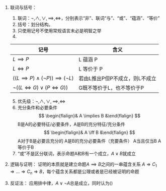1. 联词与括号：
	1. 联词：$\neg,\land,\lor,\implies,\iff$，分别表示“非”、联词“与”、“或”、“蕴涵”、“等价”
	 2. 括号：划分结构。
	3. 只使用记号不使用常规语言未必是明智之举
	4. 
 
	 | 记号                                                | 含义                           |
	 | --------------------------------------------------- | ------------------------------ |
	 | $L \implies P$                                      | L 蕴涵 P                       |
	 | $L \iff P$                                          | L 等价于 P                     |
	 | $((L \implies P) \land (\neg P)) \implies (\neg L)$ | 若由L推出P但P不成立，则L不成立 |
	 | $\neg((L \iff G)\lor(P \iff G))$                    | G既不等价于L，也不等价于P      |
	5. 优先级：$\neg,\land,\lor,\implies,\iff$
	 6. 充分条件和必要条件
	  $$ \begin{flalign}& A \implies B  &\end{flalign} $$
	   B是A的必要特征/必要条件，A是B的充分特征/充分条件
	$$ \begin{flalign}& A \iff B  &\end{flalign} $$
	 A对于B是必要且充分的
	  A是B的充分必要条件（充要条件）
	   A当且仅当B
	A等价于B
	 7. “或”不是区分联词，表示命题A和B有一个成立，$A \lor B$就成立
2. 逻辑与证明：
	证明的本质就是建立命题$A \implies B$之间的一串蕴含关系 $A \Rightarrow C_1 \Rightarrow \dots \Rightarrow C_n \Rightarrow B$，每个蕴含关系都是公理或者是已经被证明的命题
 3. 反证法：
	 应用排中律，$A\lor\neg A$总是成立，同时认为$()$